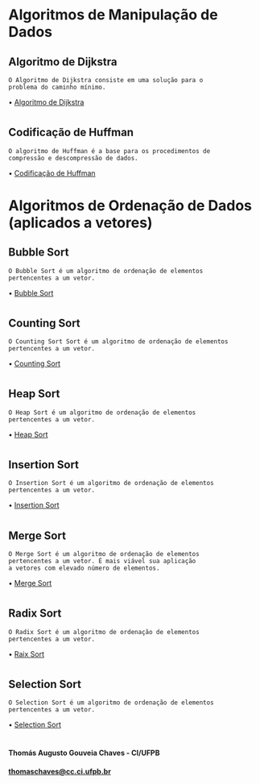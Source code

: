 # Algoritmos de Manipulação de Dados

## Algoritmo de Dijkstra
    O Algoritmo de Dijkstra consiste em uma solução para o
    problema do caminho mínimo.
    
   • [Algoritmo de Dijkstra](https://github.com/thmsagc/thms-ordenacao/tree/master/ALGORITMO%20DE%20DIJKSTRA)

#
## Codificação de Huffman
    O algoritmo de Huffman é a base para os procedimentos de
    compressão e descompressão de dados.
    
   • [Codificação de Huffman](https://github.com/thmsagc/ordenacaodedados/tree/master/CODIFICA%C3%87%C3%83O%20DE%20HUFFMAN)

# 
# Algoritmos de Ordenação de Dados (aplicados a vetores)
## Bubble Sort
    O Bubble Sort é um algoritmo de ordenação de elementos
    pertencentes a um vetor.
    
   • [Bubble Sort](https://github.com/thmsagc/thms-ordenacao/tree/master/BUBBLE%20SORT)

#
## Counting Sort
    O Counting Sort Sort é um algoritmo de ordenação de elementos
    pertencentes a um vetor.
    
   • [Counting Sort](https://github.com/thmsagc/ordenacaodedados/tree/master/COUNTING%20SORT)

#
## Heap Sort
    O Heap Sort é um algoritmo de ordenação de elementos
    pertencentes a um vetor.
    
   • [Heap Sort](https://github.com/thmsagc/thms-ordenacao/tree/master/HEAP%20SORT)

#
## Insertion Sort
    O Insertion Sort é um algoritmo de ordenação de elementos
    pertencentes a um vetor.
    
   • [Insertion Sort](https://github.com/thmsagc/ordenacaodedados/tree/master/INSERTION%20SORT)

# 
## Merge Sort
    O Merge Sort é um algoritmo de ordenação de elementos
    pertencentes a um vetor. É mais viável sua aplicação
    a vetores com elevado número de elementos.
    
   • [Merge Sort](https://github.com/thmsagc/thms-ordenacao/tree/master/MERGE%20SORT)

#
## Radix Sort
    O Radix Sort é um algoritmo de ordenação de elementos
    pertencentes a um vetor.
    
   • [Raix Sort](https://github.com/thmsagc/ordenacaodedados/tree/master/RADIX%20SORT)

# 
## Selection Sort
    O Selection Sort é um algoritmo de ordenação de elementos
    pertencentes a um vetor.
    
   • [Selection Sort](https://github.com/thmsagc/ordenacaodedados/tree/master/SELECTION%20SORT)

#    

#### Thomás Augusto Gouveia Chaves - CI/UFPB
#### thomaschaves@cc.ci.ufpb.br



